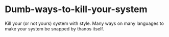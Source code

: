 # Dumb-ways-to-kill-your-system
Kill your (or not yours) system with style. Many ways on many languages to make your system be snapped by thanos itself.
